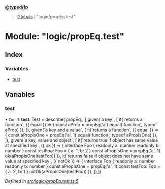 **[@typed/fp](../README.md)**

> [Globals](../globals.md) / "logic/propEq.test"

# Module: "logic/propEq.test"

## Index

### Variables

* [test](_logic_propeq_test_.md#test)

## Variables

### test

• `Const` **test**: Test = describe(\`propEq\`, [ given(\`a key\`, [ it(\`returns a function\`, ({ equal }) => { const aProp = propEq('a') equal('function', typeof aProp) }), ]), given(\`a key and a value\`, [ it(\`returns a function\`, ({ equal }) => { const aPropIsOne = propEq('a', 1) equal('function', typeof aPropIsOne) }), ]), given(\`a key, value and object\`, [ it(\`returns true if object has same value at specified key\`, ({ ok }) => { interface Foo { readonly a: number readonly b: number } const testFoo: Foo = { a: 1, b: 2 } const aPropIsOne = propEq('a', 1) ok(aPropIsOne(testFoo)) }), it(\`returns false if object does not have same value at specified key\`, ({ notOk }) => { interface Foo { readonly a: number readonly b: number } const aPropIsOne = propEq('a', 1) const testFoo: Foo = { a: 2, b: 1 } notOk(aPropIsOne(testFoo)) }), ]),])

*Defined in [src/logic/propEq.test.ts:5](https://github.com/TylorS/typed-fp/blob/f27ba3e/src/logic/propEq.test.ts#L5)*
